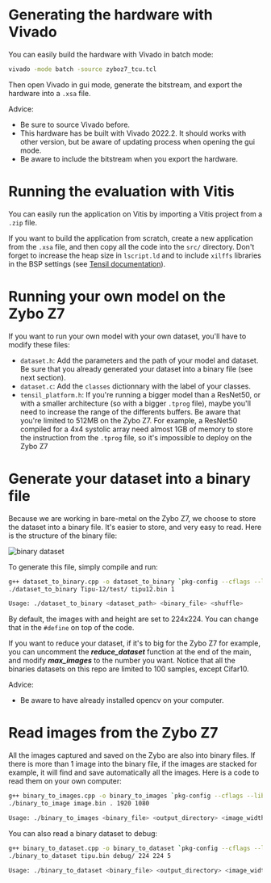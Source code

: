 # Generating the hardware with Vivado

You can easily build the hardware with Vivado in batch mode:

```bash
vivado -mode batch -source zyboz7_tcu.tcl
```

Then open Vivado in gui mode, generate the bitstream, and export the hardware into a `.xsa` file.

Advice:
- Be sure to source Vivado before.
- This hardware has be built with Vivado 2022.2. It should works with other version, but be aware of updating process when opening the gui mode.
- Be aware to include the bitstream when you export the hardware.

# Running the evaluation with Vitis

You can easily run the application on Vitis by importing a Vitis project from a `.zip` file.

If you want to build the application from scratch, create a new application from the `.xsa` file, and then copy all the code into the `src/` directory. Don't forget to increase the heap size in `lscript.ld` and to include `xilffs` libraries in the BSP settings (see [Tensil documentation](https://www.tensil.ai/docs/tutorials/resnet20-zcu104/#tensil-for-vitis-embedded-applications)).

# Running your own model on the Zybo Z7

If you want to run your own model with your own dataset, you'll have to modify these files:
- `dataset.h`: Add the parameters and the path of your model and dataset. Be sure that you already generated your dataset into a binary file (see next section).
- `dataset.c`: Add the `classes` dictionnary with the label of your classes.
- `tensil_platform.h`: If you're running a bigger model than a ResNet50, or with a smaller architecture (so with a bigger `.tprog` file), maybe you'll need to increase the range of the differents buffers. Be aware that you're limited to 512MB on the Zybo Z7. For example, a ResNet50 compiled for a 4x4 systolic array need almost 1GB of memory to store the instruction from the `.tprog` file, so it's impossible to deploy on the Zybo Z7

# Generate your dataset into a binary file

Because we are working in bare-metal on the Zybo Z7, we choose to store the dataset into a binary file. It's easier to store, and very easy to read. Here is the structure of the binary file:

![binary dataset](binary_dataset.png)

To generate this file, simply compile and run:

```bash
g++ dataset_to_binary.cpp -o dataset_to_binary `pkg-config --cflags --libs opencv4`
./dataset_to_binary Tipu-12/test/ tipu12.bin 1
```
```bash
Usage: ./dataset_to_binary <dataset_path> <binary_file> <shuffle>
```

By default, the images with and height are set to 224x224. You can change that in the `#define` on top of the code.

If you want to reduce your dataset, if it's to big for the Zybo Z7 for example, you can uncomment the ***reduce_dataset*** function at the end of the main, and modify ***max_images*** to the number you want. Notice that all the binaries datasets on this repo are limited to 100 samples, except Cifar10.

Advice:
- Be aware to have already installed opencv on your computer.

# Read images from the Zybo Z7

All the images captured and saved on the Zybo are also into binary files. If there is more than 1 image into the binary file, if the images are stacked for example, it will find and save automatically all the images. Here is a code to read them on your own computer:

```bash
g++ binary_to_images.cpp -o binary_to_images `pkg-config --cflags --libs opencv4`
./binary_to_image image.bin . 1920 1080
```
```bash
Usage: ./binary_to_images <binary_file> <output_directory> <image_width> <image_height>
```

You can also read a binary dataset to debug:

```bash
g++ binary_to_dataset.cpp -o binary_to_dataset `pkg-config --cflags --libs opencv4`
./binary_to_dataset tipu.bin debug/ 224 224 5
```
```bash
Usage: ./binary_to_dataset <binary_file> <output_directory> <image_width> <image_height> <max_images>